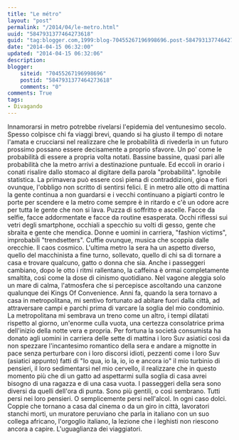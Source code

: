 ```yaml
---
title: "Le métro"
layout: "post"
permalink: "/2014/04/le-metro.html"
uuid: "5847931377464273618"
guid: "tag:blogger.com,1999:blog-70455267196998696.post-5847931377464273618"
date: "2014-04-15 06:32:00"
updated: "2014-04-15 06:32:06"
description: 
blogger:
    siteid: "70455267196998696"
    postid: "5847931377464273618"
    comments: "0"
comments: True
tags:
- Divagando
---
```

Innamorarsi in metro potrebbe rivelarsi l'epidemia del ventunesimo
secolo. Spesso colpisce chi fa viaggi brevi, quando si ha giusto il
tempo di notare l'amata e crucciarsi nel realizzare che le probabilità
di rivederla in un futuro prossimo possano essere decisamente a proprio
sfavore. Un po' come le probabilità di essere a propria volta notati.
Bassine bassine, quasi pari alle probabilità che la metro arrivi a
destinazione puntuale. Ed eccoli in orario i conati risalire dallo
stomaco al digitare della parola "probabilità". Ignobile statistica.
La primavera può essere così piena di contraddizioni, gioa e fiori
ovunque, l'obbligo non scritto di sentirsi felici. E in metro alle otto
di mattina la gente continua a non guardarsi e i vecchi continuano a
pigiarti contro le porte per scendere e la metro come sempre è in
ritardo e c'è un odore acre per tutta le gente che non si lava. Puzza di
soffritto e ascelle. Facce da selfie, facce addormentate e facce da
routine esasperata. Occhi riflessi sui vetri degli smartphone, occhiali
a specchio su volti di gesso, gente che sbraita e gente che mendica.
Donne e uomini in carriera, "fashion victims", improbabili
"trendsetters". Cuffie ovunque, musica che scoppia dalle orecchie. Il
caos cosmico.
L'ultima metro la sera ha un aspetto diverso, quello del macchinista a
fine turno, sollevato, quello di chi sa di tornare a casa e trovare
qualcuno, gatto o donna che sia. Anche i passeggeri cambiano, dopo le
otto i ritmi rallentano, la caffeina è ormai completamente smaltita,
così come la dose di cinismo quotidiano. Nel vagone aleggia solo un mare
di calma, l'atmosfera che si percepisce ascoltando una canzone qualunque
dei Kings Of Convenience. Anni fa, quando la sera tornavo a casa in
metropolitana, mi sentivo fortunato ad abitare fuori dalla città, ad
attraversare campi e parchi prima di varcare la soglia del mio
condominio. La metropolitana mi sembrava un treno come un altro, i tempi
dilatati rispetto al giorno, un'enorme culla vuota, una certezza
consolatrice prima dell'inizio della notte vera e propria.
Per fortuna la società consumista ha donato agli uomini in carriera
delle sette di mattina i loro Suv asiatici così da non spezzare
l'incantesimo romantico della sera e andare a mignotte in pace senza
perturbare con i loro discorsi idioti, pezzenti come i loro Suv
(asiatici appunto) fatti di "Io qua, io la, io, io e ancora io" il mio
turbinio di pensieri, il loro sedimentarsi nel mio cervello, il
realizzare che in questo momento più che di un gatto ad aspettarmi sulla
soglia di casa avrei bisogno di una ragazza e di una casa vuota.
I passeggeri della sera sono diversi da quelli dell'ora di punta. Sono
più gentili, o così sembrano. Tutti persi nei loro pensieri. O
semplicemente persi nell'alcol. In ogni caso dolci. Coppie che tornano a
casa dal cinema o da un giro in città, lavoratori stanchi morti, un
muratore peruviano che parla in italiano con un suo collega africano,
l'orgoglio italiano, la lezione che i leghisti non riescono ancora a
capire. L'uguaglianza dei viaggiatori.
